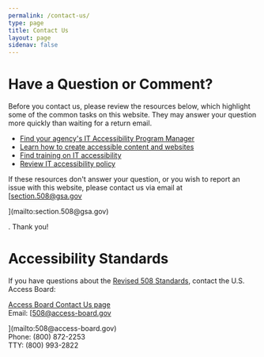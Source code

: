 ```yaml
---
permalink: /contact-us/
type: page
title: Contact Us
layout: page
sidenav: false
---
```




# **Have a Question or Comment?**



Before you contact us, please review the resources below, which highlight some of the common tasks on this website. They may answer your question more quickly than waiting for a return email.

- [Find your agency's IT Accessibility Program Manager]({{site.baseurl}}/tools/coordinator-listing)
- [Learn how to create accessible content and websites]({{site.baseurl}}/create)
- [Find training on IT accessibility]({{site.baseurl}}/training)
- [Review IT accessibility policy]({{site.baseurl}}/manage/laws-and-policies)

If these resources don't answer your question, or you wish to report an issue with this website, please contact us via email at [section.508@gsa.gov

<span class="mailto" aria-label="(link sends e-mail)">
</span>](mailto:section.508@gsa.gov)

. Thank you!

# **Accessibility Standards**

If you have questions about the [Revised 508 Standards](https://www.access-board.gov/guidelines-and-standards/communications-and-it/about-the-ict-refresh/final-rule/text-of-the-standards-and-guidelines), contact the U.S. Access Board:

[Access Board Contact Us page](https://www.access-board.gov/contact/)<br>
Email: [508@access-board.gov

<span class="mailto" aria-label="(link sends e-mail)">
</span>](mailto:508@access-board.gov)

<br>
Phone: (800) 872-2253<br>
TTY: (800) 993-2822
